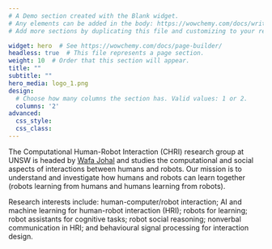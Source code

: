 ```yaml
---
# A Demo section created with the Blank widget.
# Any elements can be added in the body: https://wowchemy.com/docs/writing-markdown-latex/
# Add more sections by duplicating this file and customizing to your requirements.

widget: hero  # See https://wowchemy.com/docs/page-builder/
headless: true  # This file represents a page section.
weight: 10  # Order that this section will appear.
title: ""
subtitle: ""
hero_media: logo_1.png
design:
  # Choose how many columns the section has. Valid values: 1 or 2.
  columns: '2'
advanced:
  css_style:
  css_class:
---
```




The Computational Human-Robot Interaction (CHRI) research group at UNSW is headed by [Wafa Johal](wafa.johal.org/) and studies the computational and social aspects of interactions between humans and robots. Our mission is to understand and investigate how humans and robots can learn together (robots learning from humans and humans learning from robots).

Research interests include: human-computer/robot interaction; AI and machine learning for human-robot interaction (HRI); robots for learning; robot assistants for cognitive tasks; robot social  reasoning; nonverbal communication in HRI; and behavioural signal processing for interaction design.

